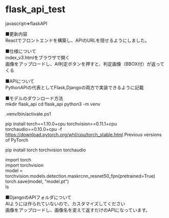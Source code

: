 # flask_api_test
javascript⇒flaskAPI  
  
■更新内容  
Reactでフロントエンドを構築し、APIのURLを隠せるようにしました。  
  
■仕様について  
index_v3.htmlをブラウザで開く  
画像をアップロードし、AI判定ボタンを押すと、判定画像（BBOX付）が返ってくる  

■APIについて  
PythonAPIの代表としてFlask,Djangoの両方で実装できるように記載  
  
■モデルのダウンロード方法  
mkdir flask_api
cd flask_api
python3 -m venv 

.venv/bin/activate.ps1  

pip install torch==1.10.0+cpu torchvision==0.11.1+cpu torchaudio==0.10.0+cpu -f https://download.pytorch.org/whl/cpu/torch_stable.html Previous versions of PyTorch  

pip install torch torchvision torchaudio

import torch  
import torchvision  
model = torchvision.models.detection.maskrcnn_resnet50_fpn(pretrained=True)  
torch.save(model, "model.pt")  
ls  
  
■DjangoのAPIフォルダについて  
AIようには作られていないので、カスタマイズしてください  
画像をアップロードし、画像名を変えて返すだけのAPIになっています。

